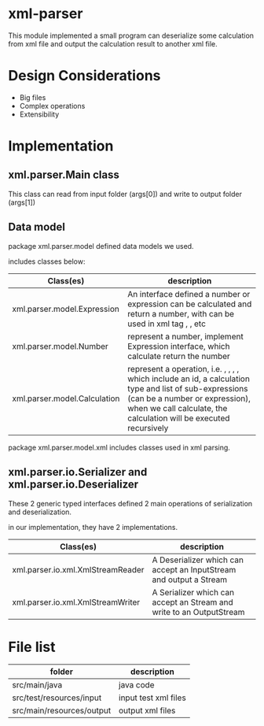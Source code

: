 # xml-parser

This module implemented a small program can deserialize some calculation from xml file and output the calculation result to another xml file.

# Design Considerations

* Big files  
* Complex operations
* Extensibility

# Implementation

## xml.parser.Main class

This class can read from input folder (args[0]) and write to output folder (args[1])

## Data model

package xml.parser.model defined data models we used.

includes classes below:

| Class(es)                         | description                               |
| --------------------------------- | ----------------------------------------- |
| xml.parser.model.Expression       | An interface defined a number or expression can be calculated and return a number, with can be used in xml tag <item>, <minuend>, <factor> etc |
| xml.parser.model.Number           | represent a number, implement Expression interface, which calculate return the number |
| xml.parser.model.Calculation      | represent a operation, i.e. <addition>, <substraction>, <multiplication>, <division>, which include an id, a calculation type and list of sub-expressions (can be a number or expression), when we call calculate, the calculation will be executed recursively |

package xml.parser.model.xml includes classes used in xml parsing.  

## xml.parser.io.Serializer and xml.parser.io.Deserializer

These 2 generic typed interfaces defined 2 main operations of serialization and deserialization.

in our implementation, they have 2 implementations.

| Class(es)                         | description                               |
| --------------------------------- | ----------------------------------------- |
| xml.parser.io.xml.XmlStreamReader | A Deserializer which can accept an InputStream and output a Stream<Expression> |
| xml.parser.io.xml.XmlStreamWriter | A Serializer which can accept an Stream<Expression> and write to an OutputStream |



# File list

| folder                            | description                               |
| --------------------------------- | ----------------------------------------- |
| src/main/java                     | java code                                 |
| src/test/resources/input          | input test xml files                      |
| src/main/resources/output         | output xml files                          |
